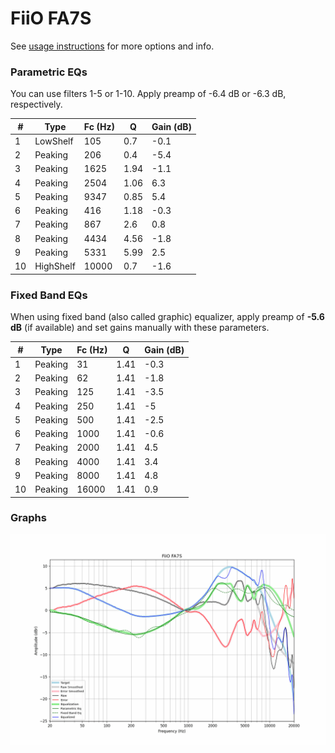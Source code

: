 # FiiO FA7S
See [usage instructions](https://github.com/jaakkopasanen/AutoEq#usage) for more options and info.

### Parametric EQs
You can use filters 1-5 or 1-10. Apply preamp of -6.4 dB or -6.3 dB, respectively.

|   # | Type      |   Fc (Hz) |    Q |   Gain (dB) |
|-----|-----------|-----------|------|-------------|
|   1 | LowShelf  |       105 | 0.7  |        -0.1 |
|   2 | Peaking   |       206 | 0.4  |        -5.4 |
|   3 | Peaking   |      1625 | 1.94 |        -1.1 |
|   4 | Peaking   |      2504 | 1.06 |         6.3 |
|   5 | Peaking   |      9347 | 0.85 |         5.4 |
|   6 | Peaking   |       416 | 1.18 |        -0.3 |
|   7 | Peaking   |       867 | 2.6  |         0.8 |
|   8 | Peaking   |      4434 | 4.56 |        -1.8 |
|   9 | Peaking   |      5331 | 5.99 |         2.5 |
|  10 | HighShelf |     10000 | 0.7  |        -1.6 |

### Fixed Band EQs
When using fixed band (also called graphic) equalizer, apply preamp of **-5.6 dB** (if available) and set gains manually with these parameters.

|   # | Type    |   Fc (Hz) |    Q |   Gain (dB) |
|-----|---------|-----------|------|-------------|
|   1 | Peaking |        31 | 1.41 |        -0.3 |
|   2 | Peaking |        62 | 1.41 |        -1.8 |
|   3 | Peaking |       125 | 1.41 |        -3.5 |
|   4 | Peaking |       250 | 1.41 |        -5   |
|   5 | Peaking |       500 | 1.41 |        -2.5 |
|   6 | Peaking |      1000 | 1.41 |        -0.6 |
|   7 | Peaking |      2000 | 1.41 |         4.5 |
|   8 | Peaking |      4000 | 1.41 |         3.4 |
|   9 | Peaking |      8000 | 1.41 |         4.8 |
|  10 | Peaking |     16000 | 1.41 |         0.9 |

### Graphs
![](./FiiO%20FA7S.png)
